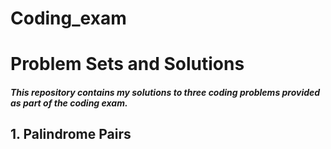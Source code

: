 # Coding_exam
# Problem Sets and Solutions
##### This repository contains my solutions to three coding problems provided as part of the coding exam. 
## 1. Palindrome Pairs
